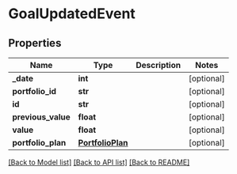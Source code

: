 # GoalUpdatedEvent

## Properties
Name | Type | Description | Notes
------------ | ------------- | ------------- | -------------
**_date** | **int** |  | [optional] 
**portfolio_id** | **str** |  | [optional] 
**id** | **str** |  | [optional] 
**previous_value** | **float** |  | [optional] 
**value** | **float** |  | [optional] 
**portfolio_plan** | [**PortfolioPlan**](PortfolioPlan.md) |  | [optional] 

[[Back to Model list]](../README.md#documentation-for-models) [[Back to API list]](../README.md#documentation-for-api-endpoints) [[Back to README]](../README.md)


